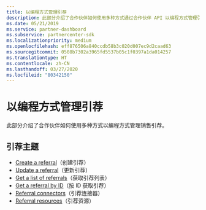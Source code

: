 ```yaml
---
title: 以编程方式管理引荐
description: 此部分介绍了合作伙伴如何使用多种方式通过合作伙伴 API 以编程方式管理引荐。
ms.date: 05/21/2019
ms.service: partner-dashboard
ms.subservice: partnercenter-sdk
ms.localizationpriority: medium
ms.openlocfilehash: eff876506a840ccdb58b3c020d007ec9d2caad63
ms.sourcegitcommit: 0508b7302a3965fd5537b05c1f0397a1da014257
ms.translationtype: HT
ms.contentlocale: zh-CN
ms.lasthandoff: 03/27/2020
ms.locfileid: "80342150"
---
```

# <a name="programmatically-manage-referrals"></a>以编程方式管理引荐

此部分介绍了合作伙伴如何使用多种方式以编程方式管理销售引荐。

## <a name="referral-topics"></a>引荐主题

- [Create a referral](create-a-referral.md)（创建引荐）
- [Update a referral](update-a-referral.md)（更新引荐）
- [Get a list of referrals](get-a-list-of-referrals.md)（获取引荐列表）
- [Get a referral by ID](get-a-referral-by-Id.md)（按 ID 获取引荐）
- [Referral connectors](referral-connectors.md)（引荐连接器）
- [Referral resources](referral-resources.md)（引荐资源）
